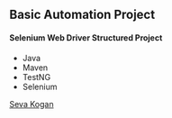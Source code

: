 ## Basic Automation Project

#### Selenium Web Driver Structured Project

 * Java 
 * Maven
 * TestNG
 * Selenium

 [Seva Kogan](https://github.com/sqaSeleniumBC)
